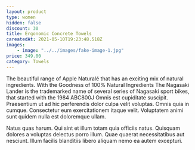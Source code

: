 ```yaml
---
layout: product
type: women
hidden: false
discount: 30
title: Ergonomic Concrete Towels
careatedAt: 2021-05-10T19:23:48.518Z
images:
    - image: "../../images/fake-image-1.jpg"
price: 349.00
category: Towels
---
```

The beautiful range of Apple Naturalé that has an exciting mix of natural ingredients. With the Goodness of 100% Natural Ingredients
The Nagasaki Lander is the trademarked name of several series of Nagasaki sport bikes, that started with the 1984 ABC800J
Omnis est cupiditate suscipit. Praesentium ut ad hic perferendis dolor culpa velit voluptas. Omnis quia in cumque. Consectetur eum exercitationem itaque velit. Voluptatem animi sunt quidem nulla est doloremque ullam.
 Natus quas harum. Qui sint et illum totam quia officiis natus. Quisquam dolores a voluptas delectus porro illum. Quae quaerat necessitatibus aut nesciunt. Illum facilis blanditiis libero aliquam nemo ea autem excepturi.
